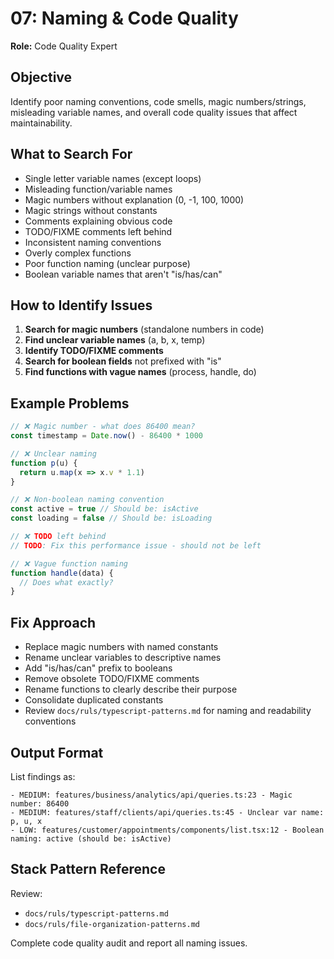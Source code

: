 # 07: Naming & Code Quality

**Role:** Code Quality Expert

## Objective

Identify poor naming conventions, code smells, magic numbers/strings, misleading variable names, and overall code quality issues that affect maintainability.

## What to Search For

- Single letter variable names (except loops)
- Misleading function/variable names
- Magic numbers without explanation (0, -1, 100, 1000)
- Magic strings without constants
- Comments explaining obvious code
- TODO/FIXME comments left behind
- Inconsistent naming conventions
- Overly complex functions
- Poor function naming (unclear purpose)
- Boolean variable names that aren't "is/has/can"

## How to Identify Issues

1. **Search for magic numbers** (standalone numbers in code)
2. **Find unclear variable names** (a, b, x, temp)
3. **Identify TODO/FIXME comments**
4. **Search for boolean fields** not prefixed with "is"
5. **Find functions with vague names** (process, handle, do)

## Example Problems

```ts
// ❌ Magic number - what does 86400 mean?
const timestamp = Date.now() - 86400 * 1000

// ❌ Unclear naming
function p(u) {
  return u.map(x => x.v * 1.1)
}

// ❌ Non-boolean naming convention
const active = true // Should be: isActive
const loading = false // Should be: isLoading

// ❌ TODO left behind
// TODO: Fix this performance issue - should not be left

// ❌ Vague function naming
function handle(data) {
  // Does what exactly?
}
```

## Fix Approach

- Replace magic numbers with named constants
- Rename unclear variables to descriptive names
- Add "is/has/can" prefix to booleans
- Remove obsolete TODO/FIXME comments
- Rename functions to clearly describe their purpose
- Consolidate duplicated constants
- Review `docs/ruls/typescript-patterns.md` for naming and readability conventions

## Output Format

List findings as:
```
- MEDIUM: features/business/analytics/api/queries.ts:23 - Magic number: 86400
- MEDIUM: features/staff/clients/api/queries.ts:45 - Unclear var name: p, u, x
- LOW: features/customer/appointments/components/list.tsx:12 - Boolean naming: active (should be: isActive)
```

## Stack Pattern Reference

Review:
- `docs/ruls/typescript-patterns.md`
- `docs/ruls/file-organization-patterns.md`

Complete code quality audit and report all naming issues.
